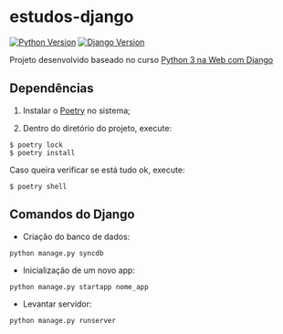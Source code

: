 # estudos-django
[![Python Version](https://img.shields.io/badge/python-3.5.5-green.svg)](https://img.shields.io/badge/python-3.5.5-green.svg)
[![Django Version](https://img.shields.io/badge/django-1.8-green.svg)](https://img.shields.io/badge/django-1.8-green.svg)

Projeto desenvolvido baseado no curso [Python 3 na Web com Django](https://www.udemy.com/python-3-na-web-com-django-basico-intermediario/)


## Dependências

1. Instalar o [Poetry](https://poetry.eustace.io/docs/#installation) no sistema;

2. Dentro do diretório do projeto, execute:

```
$ poetry lock
$ poetry install
```

Caso queira verificar se está tudo ok, execute:

`$ poetry shell`

## Comandos do Django

- Criação do banco de dados:

`python manage.py syncdb`

- Inicialização de um novo app:

`python manage.py startapp nome_app`

- Levantar servidor:

`python manage.py runserver`
